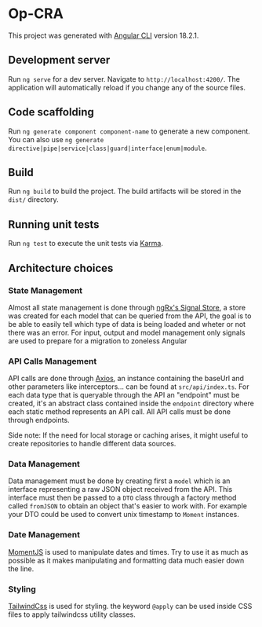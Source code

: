 # Op-CRA

This project was generated with [Angular CLI](https://github.com/angular/angular-cli) version 18.2.1.

## Development server

Run `ng serve` for a dev server. Navigate to `http://localhost:4200/`. The application will automatically reload if you change any of the source files.

## Code scaffolding

Run `ng generate component component-name` to generate a new component. You can also use `ng generate directive|pipe|service|class|guard|interface|enum|module`.

## Build

Run `ng build` to build the project. The build artifacts will be stored in the `dist/` directory.

## Running unit tests

Run `ng test` to execute the unit tests via [Karma](https://karma-runner.github.io).

## Architecture choices

### State Management
  
  Almost all state management is done through [ngRx's Signal Store](https://ngrx.io/guide/signals/signal-store), a store was created for each model that can be queried from the API, the goal is to be able to easily tell which type of data is being loaded and wheter or not there was an error.
  For input, output and model management only signals are used to prepare for a migration to zoneless Angular

### API Calls Management

  API calls are done through [Axios](https://www.npmjs.com/package/axios), an instance containing the baseUrl and other parameters like interceptors... can be found at `src/api/index.ts`.
  For each data type that is queryable through the API an "endpoint" must be created, it's an abstract class contained inside the `endpoint` directory where each static method represents an API call.
  All API calls must be done through endpoints.

  Side note: If the need for local storage or caching arises, it might useful to create repositories to handle different data sources.

### Data Management

  Data management must be done by creating first a `model` which is an interface representing a raw JSON object received from the API. This interface must then be passed to a `DTO` class through a factory method called `fromJSON` to obtain an object that's easier to work with. For example your DTO could be used to convert unix timestamp to `Moment` instances.

### Date Management

  [MomentJS](https://momentjs.com) is used to manipulate dates and times. Try to use it as much as possible as it makes manipulating and formatting data much easier down the line.

### Styling

  [TailwindCss](https://tailwindcss.com) is used for styling. the keyword `@apply` can be used inside CSS files to apply tailwindcss utility classes.

